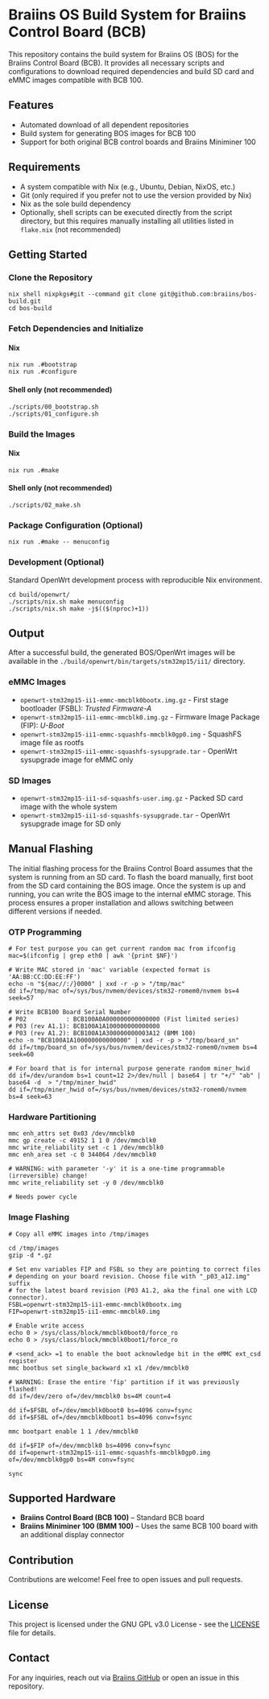 # Braiins OS Build System for Braiins Control Board (BCB)

This repository contains the build system for Braiins OS (BOS) for the Braiins Control Board (BCB). It provides all
necessary scripts and configurations to download required dependencies and build SD card and eMMC images compatible with
BCB 100.

## Features

- Automated download of all dependent repositories
- Build system for generating BOS images for BCB 100
- Support for both original BCB control boards and Braiins Miniminer 100

## Requirements

- A system compatible with Nix (e.g., Ubuntu, Debian, NixOS, etc.)
- Git (only required if you prefer not to use the version provided by Nix)
- Nix as the sole build dependency
- Optionally, shell scripts can be executed directly from the script directory, but this requires manually installing
  all utilities listed in `flake.nix` (not recommended)

## Getting Started

### Clone the Repository

```shell
nix shell nixpkgs#git --command git clone git@github.com:braiins/bos-build.git
cd bos-build
```

### Fetch Dependencies and Initialize

#### Nix

```shell
nix run .#bootstrap
nix run .#configure
```

#### Shell only (not recommended)

```shell
./scripts/00_bootstrap.sh
./scripts/01_configure.sh
```

### Build the Images

#### Nix

```shell
nix run .#make
```

#### Shell only (not recommended)

```shell
./scripts/02_make.sh
```

### Package Configuration (Optional)

```shell
nix run .#make -- menuconfig
```

### Development (Optional)

Standard OpenWrt development process with reproducible Nix environment.

```shell
cd build/openwrt/
./scripts/nix.sh make menuconfig
./scripts/nix.sh make -j$(($(nproc)+1))
```

## Output

After a successful build, the generated BOS/OpenWrt images will be available in the
`./build/openwrt/bin/targets/stm32mp15/ii1/` directory.

### eMMC Images

- `openwrt-stm32mp15-ii1-emmc-mmcblk0bootx.img.gz` - First stage bootloader (FSBL): *Trusted Firmware-A*
- `openwrt-stm32mp15-ii1-emmc-mmcblk0.img.gz` - Firmware Image Package (FIP): *U-Boot*
- `openwrt-stm32mp15-ii1-emmc-squashfs-mmcblk0gp0.img` - SquashFS image file as rootfs
- `openwrt-stm32mp15-ii1-emmc-squashfs-sysupgrade.tar` - OpenWrt sysupgrade image for eMMC only

### SD Images

- `openwrt-stm32mp15-ii1-sd-squashfs-user.img.gz` - Packed SD card image with the whole system
- `openwrt-stm32mp15-ii1-sd-squashfs-sysupgrade.tar` - OpenWrt sysupgrade image for SD only

## Manual Flashing

The initial flashing process for the Braiins Control Board assumes that the system is running from an SD card. To flash
the board manually, first boot from the SD card containing the BOS image. Once the system is up and running, you can
write the BOS image to the internal eMMC storage. This process ensures a proper installation and allows switching
between different versions if needed.

### OTP Programming

```shell
# For test purpose you can get current random mac from ifconfig
mac=$(ifconfig | grep eth0 | awk '{print $NF}')

# Write MAC stored in 'mac' variable (expected format is 'AA:BB:CC:DD:EE:FF')
echo -n "${mac//:/}0000" | xxd -r -p > "/tmp/mac"
dd if=/tmp/mac of=/sys/bus/nvmem/devices/stm32-romem0/nvmem bs=4 seek=57

# Write BCB100 Board Serial Number
# P02           : BCB100A0A000000000000000 (Fist limited series)
# P03 (rev A1.1): BCB100A1A100000000000000
# P03 (rev A1.2): BCB100A1A300000000003A12 (BMM 100)
echo -n "BCB100A1A100000000000000" | xxd -r -p > "/tmp/board_sn"
dd if=/tmp/board_sn of=/sys/bus/nvmem/devices/stm32-romem0/nvmem bs=4 seek=60

# For board that is for internal purpose generate random miner_hwid
dd if=/dev/urandom bs=1 count=12 2>/dev/null | base64 | tr "+/" "ab" | base64 -d  > "/tmp/miner_hwid"
dd if=/tmp/miner_hwid of=/sys/bus/nvmem/devices/stm32-romem0/nvmem bs=4 seek=63
```

### Hardware Partitioning

```shell
mmc enh_attrs set 0x03 /dev/mmcblk0
mmc gp create -c 49152 1 1 0 /dev/mmcblk0
mmc write_reliability set -c 1 /dev/mmcblk0
mmc enh_area set -c 0 344064 /dev/mmcblk0

# WARNING: with parameter '-y' it is a one-time programmable (irreversible) change!
mmc write_reliability set -y 0 /dev/mmcblk0

# Needs power cycle
```

### Image Flashing

```shell
# Copy all eMMC images into /tmp/images

cd /tmp/images
gzip -d *.gz

# Set env variables FIP and FSBL so they are pointing to correct files 
# depending on your board revision. Choose file with "_p03_a12.img" suffix 
# for the latest board revision (P03 A1.2, aka the final one with LCD connector).
FSBL=openwrt-stm32mp15-ii1-emmc-mmcblk0bootx.img
FIP=openwrt-stm32mp15-ii1-emmc-mmcblk0.img

# Enable write access
echo 0 > /sys/class/block/mmcblk0boot0/force_ro
echo 0 > /sys/class/block/mmcblk0boot1/force_ro

# <send_ack> =1 to enable the boot acknowledge bit in the eMMC ext_csd register
mmc bootbus set single_backward x1 x1 /dev/mmcblk0

# WARNING: Erase the entire 'fip' partition if it was previously flashed!
dd if=/dev/zero of=/dev/mmcblk0 bs=4M count=4

dd if=$FSBL of=/dev/mmcblk0boot0 bs=4096 conv=fsync
dd if=$FSBL of=/dev/mmcblk0boot1 bs=4096 conv=fsync

mmc bootpart enable 1 1 /dev/mmcblk0

dd if=$FIP of=/dev/mmcblk0 bs=4096 conv=fsync
dd if=openwrt-stm32mp15-ii1-emmc-squashfs-mmcblk0gp0.img of=/dev/mmcblk0gp0 bs=4M conv=fsync

sync
```

## Supported Hardware

- **Braiins Control Board (BCB 100)** – Standard BCB board
- **Braiins Miniminer 100 (BMM 100)** – Uses the same BCB 100 board with an additional display connector

## Contribution

Contributions are welcome! Feel free to open issues and pull requests.

## License

This project is licensed under the GNU GPL v3.0 License - see the [LICENSE](LICENSE) file for details.

## Contact

For any inquiries, reach out via [Braiins GitHub](https://github.com/braiins) or open an issue in this repository.
